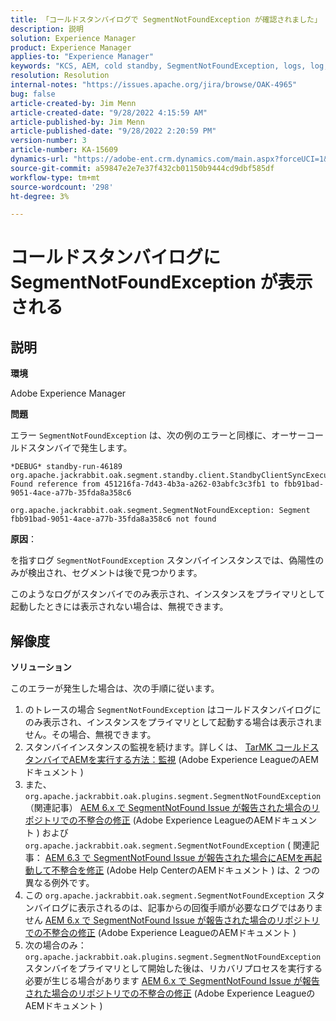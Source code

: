 ```yaml
---
title: 「コールドスタンバイログで SegmentNotFoundException が確認されました」
description: 説明
solution: Experience Manager
product: Experience Manager
applies-to: "Experience Manager"
keywords: "KCS, AEM, cold standby, SegmentNotFoundException, logs, log, Adobe Experience Manager"
resolution: Resolution
internal-notes: "https://issues.apache.org/jira/browse/OAK-4965"
bug: false
article-created-by: Jim Menn
article-created-date: "9/28/2022 4:15:59 AM"
article-published-by: Jim Menn
article-published-date: "9/28/2022 2:20:59 PM"
version-number: 3
article-number: KA-15609
dynamics-url: "https://adobe-ent.crm.dynamics.com/main.aspx?forceUCI=1&pagetype=entityrecord&etn=knowledgearticle&id=5941513c-e43e-ed11-9db1-0022480866ad"
source-git-commit: a59847e2e7e37f432cb01150b9444cd9dbf585df
workflow-type: tm+mt
source-wordcount: '298'
ht-degree: 3%

---
```


# コールドスタンバイログに SegmentNotFoundException が表示される

## 説明

<b>環境</b>

Adobe Experience Manager

<b>問題</b>

エラー `SegmentNotFoundException` は、次の例のエラーと同様に、オーサーコールドスタンバイで発生します。

```
*DEBUG* standby-run-46189 org.apache.jackrabbit.oak.segment.standby.client.StandbyClientSyncExecution Found reference from 451216fa-7d43-4b3a-a262-03abfc3c3fb1 to fbb91bad-9051-4ace-a77b-35fda8a358c6

org.apache.jackrabbit.oak.segment.SegmentNotFoundException: Segment fbb91bad-9051-4ace-a77b-35fda8a358c6 not found
```

<b>原因</b>：

を指すログ `SegmentNotFoundException` スタンバイインスタンスでは、偽陽性のみが検出され、セグメントは後で見つかります。

このようなログがスタンバイでのみ表示され、インスタンスをプライマリとして起動したときには表示されない場合は、無視できます。

## 解像度

<b>ソリューション</b>

このエラーが発生した場合は、次の手順に従います。

1. のトレースの場合 `SegmentNotFoundException` はコールドスタンバイログにのみ表示され、インスタンスをプライマリとして起動する場合は表示されません。その場合、無視できます。
1. スタンバイインスタンスの監視を続けます。詳しくは、 [TarMK コールドスタンバイでAEMを実行する方法：監視](https://docs.adobe.com/content/help/en/experience-manager-65/deploying/deploying/tarmk-cold-standby.html#monitoring) (Adobe Experience LeagueのAEMドキュメント )
1. また、 `org.apache.jackrabbit.oak.plugins.segment.SegmentNotFoundException` （関連記事） [AEM 6.x で SegmentNotFound Issue が報告された場合のリポジトリでの不整合の修正](https://helpx.adobe.com/experience-manager/kb/fix-inconsistencies-in-the-repository-when-segmentnotfound-issue.html) (Adobe Experience LeagueのAEMドキュメント ) および `org.apache.jackrabbit.oak.segment.SegmentNotFoundException` ( 関連記事： [AEM 6.3 で SegmentNotFound Issue が報告された場合にAEMを再起動して不整合を修正](https://helpx.adobe.com/au/experience-manager/kb/fix-inconsistencies-by-restarting-AEM-when-segmentNotFound-issue-is-reported-in-AEM.html) (Adobe Help CenterのAEMドキュメント ) は、2 つの異なる例外です。
1. この `org.apache.jackrabbit.oak.segment.SegmentNotFoundException` スタンバイログに表示されるのは、記事からの回復手順が必要なログではありません [AEM 6.x で SegmentNotFound Issue が報告された場合のリポジトリでの不整合の修正](https://helpx.adobe.com/experience-manager/kb/fix-inconsistencies-in-the-repository-when-segmentnotfound-issue.html) (Adobe Experience LeagueのAEMドキュメント )
1. 次の場合のみ： `org.apache.jackrabbit.oak.plugins.segment.SegmentNotFoundException` スタンバイをプライマリとして開始した後は、リカバリプロセスを実行する必要が生じる場合があります [AEM 6.x で SegmentNotFound Issue が報告された場合のリポジトリでの不整合の修正](https://helpx.adobe.com/experience-manager/kb/fix-inconsistencies-in-the-repository-when-segmentnotfound-issue.html) (Adobe Experience LeagueのAEMドキュメント )
